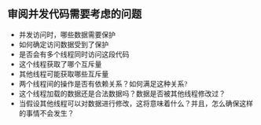 ## <font face="楷体">审阅并发代码需要考虑的问题</font>
- <font face="楷体">并发访问时，哪些数据需要保护</font>
- <font face="楷体">如何确定访问数据受到了保护</font>
- <font face="楷体">是否会有多个线程同时访问这段代码</font>
- <font face="楷体">这个线程获取了哪个互斥量</font>
- <font face="楷体">其他线程可能获取哪些互斥量</font>
- <font face="楷体">两个线程间的操作是否有依赖关系？如何满足这种关系?</font>
- <font face="楷体">这个线程加载的数据还是合法数据吗？数据是否被其他线程修改过？</font>
- <font face="楷体">当假设其他线程可以对数据进行修改，这将意味着什么？并且，怎么确保这样的事情不会发生？</font>
